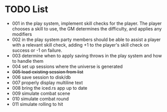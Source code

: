 # TODO List

* 001 in the play system, implement skill checks for the player. The player chooses a skill to use, the GM determines the difficulty, and applies any modifiers
* 002 in the play system party members should be able to assist a player with a relevant skill check, adding +1 to the player's skill check on success or -1 on failure.
* 003 determine when to apply saving throws in the play system and how to handle them
* 004 set up sessions where the universe is generated
* ~~005 load existing session from list~~
* 006 save session to disk/db
* 007 properly display multiline text
* 008 bring the iced.rs app up to date
* 009 simulate combat scene
* 010 simulate combat round
* 011 simulate rolling to hit
